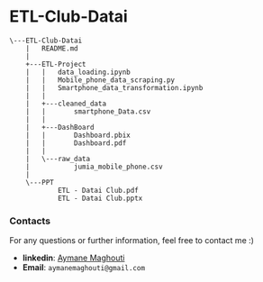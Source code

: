 # ETL-Club-Datai

```batch
\---ETL-Club-Datai
    |   README.md
    |
    +---ETL-Project
    |   |   data_loading.ipynb
    |   |   Mobile_phone_data_scraping.py
    |   |   Smartphone_data_transformation.ipynb
    |   |
    |   +---cleaned_data
    |   |       smartphone_Data.csv
    |   |
    |   +---DashBoard
    |   |       Dashboard.pbix
    |   |       Dashboard.pdf
    |   |
    |   \---raw_data
    |           jumia_mobile_phone.csv
    |
    \---PPT
            ETL - Datai Club.pdf
            ETL - Datai Club.pptx
```


### Contacts
For any questions or further information, feel free to contact me :)

- **linkedin**: <a href="https://www.linkedin.com/in/aymane-maghouti/" target="_blank">Aymane Maghouti</a><br>
- **Email**: `aymanemaghouti@gmail.com`
